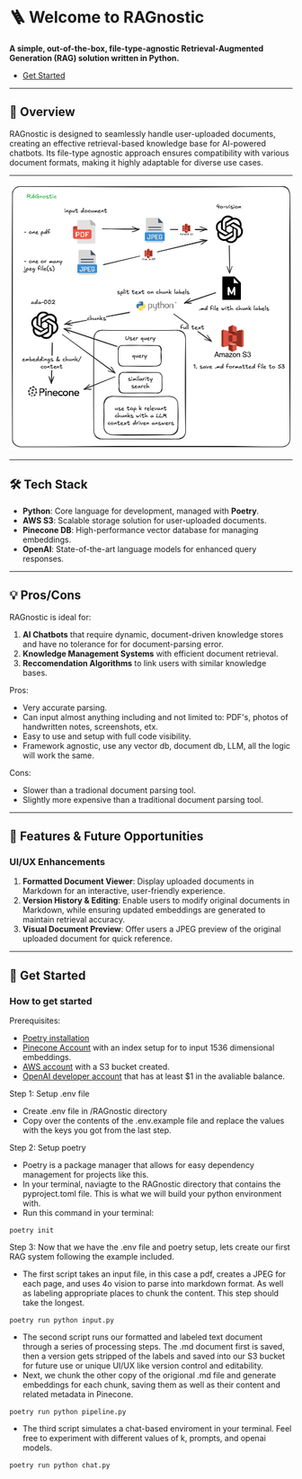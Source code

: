 # 🪜 Welcome to **RAGnostic**  
**A simple, out-of-the-box, file-type-agnostic Retrieval-Augmented Generation (RAG) solution written in Python.**

- [Get Started](https://github.com/dextercorley19/RAGnostic?tab=readme-ov-file#-get-started)
---

## 🚀 Overview  
RAGnostic is designed to seamlessly handle user-uploaded documents, creating an effective retrieval-based knowledge base for AI-powered chatbots. Its file-type agnostic approach ensures compatibility with various document formats, making it highly adaptable for diverse use cases. 

---

![RAGnostic Pipeline](./public/ragnostic-pipeline.png "RAGnostic Pipeline")

---

## 🛠️ Tech Stack  
- **Python**: Core language for development, managed with **Poetry**.  
- **AWS S3**: Scalable storage solution for user-uploaded documents.  
- **Pinecone DB**: High-performance vector database for managing embeddings.  
- **OpenAI**: State-of-the-art language models for enhanced query responses.  

---

## 💡 Pros/Cons  
RAGnostic is ideal for:  
1. **AI Chatbots** that require dynamic, document-driven knowledge stores and have no tolerance for for document-parsing error.  
2. **Knowledge Management Systems** with efficient document retrieval.
3. **Reccomendation Algorithms** to link users with similar knowledge bases.

Pros:
- Very accurate parsing.
- Can input almost anything including and not limited to: PDF's, photos of handwritten notes, screenshots, etx.
- Easy to use and setup with full code visibility.
- Framework agnostic, use any vector db, document db, LLM, all the logic will work the same.

Cons:
- Slower than a tradional document parsing tool.
- Slightly more expensive than a traditional document parsing tool.

---

## 🌟 Features & Future Opportunities  
### **UI/UX Enhancements**  
1. **Formatted Document Viewer**: Display uploaded documents in Markdown for an interactive, user-friendly experience.  
2. **Version History & Editing**: Enable users to modify original documents in Markdown, while ensuring updated embeddings are generated to maintain retrieval accuracy.  
3. **Visual Document Preview**: Offer users a JPEG preview of the original uploaded document for quick reference.  

---

## 👾 Get Started
### **How to get started**  
Prerequisites:
- [Poetry installation](https://python-poetry.org/docs/#installation)
- [Pinecone Account](https://www.pinecone.io) with an index setup for to input 1536 dimensional embeddings.
- [AWS account](https://signin.aws.amazon.com/signup?request_type=register) with a S3 bucket created.
- [OpenAI developer account](https://platform.openai.com/docs/quickstart) that has at least $1 in the avaliable balance.

Step 1: Setup .env file
- Create .env file in /RAGnostic directory
- Copy over the contents of the .env.example file and replace the values with the keys you got from the last step.

Step 2: Setup poetry
- Poetry is a package manager that allows for easy dependency management for projects like this.
- In your terminal, naviagte to the RAGnostic directory that contains the pyproject.toml file. This is what we will build your python environment with.
- Run this command in your terminal:
```
poetry init
```

Step 3: Now that we have the .env file and poetry setup, lets create our first RAG system following the example included.
- The first script takes an input file, in this case a pdf, creates a JPEG for each page, and uses 4o vision to parse into markdown format. As well as labeling appropriate places to chunk the content. This step should take the longest.
```
poetry run python input.py
```

- The second script runs our formatted and labeled text document through a series of processing steps. The .md document first is saved, then a version gets stripped of the labels and saved into our S3 bucket for future use or unique UI/UX like version control and editability.
- Next, we chunk the other copy of the origional .md file and generate embeddings for each chunk, saving them as well as their content and related metadata in Pinecone.
```
poetry run python pipeline.py
```

- The third script simulates a chat-based enviroment in your terminal. Feel free to experiment with different values of k, prompts, and openai models.
```
poetry run python chat.py
```
